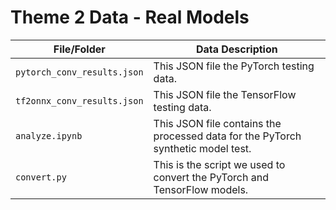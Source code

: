 # Theme 2 Data - Real Models
|File/Folder|Data Description|
|----|-----------------|
|`pytorch_conv_results.json`| This JSON file the PyTorch testing data.|
|`tf2onnx_conv_results.json`| This JSON file the TensorFlow testing data.|
|`analyze.ipynb`| This JSON file contains the processed data for the PyTorch synthetic model test.|
|`convert.py`| This is the script we used to convert the PyTorch and TensorFlow models.|
